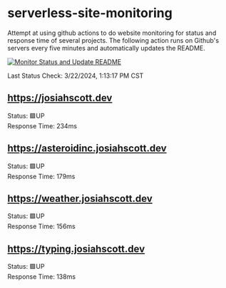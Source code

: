 # serverless-site-monitoring
Attempt at using github actions to do website monitoring for status and response time of several projects. The following action runs on Github's servers every five minutes and automatically updates the README.  

[![Monitor Status and Update README](https://github.com/JosiahSco/serverless-site-monitoring/actions/workflows/monitor.yaml/badge.svg)](https://github.com/JosiahSco/serverless-site-monitoring/actions/workflows/monitor.yaml)

Last Status Check: 3/22/2024, 1:13:17 PM CST

## https://josiahscott.dev
Status: 🟩UP  
Response Time: 234ms

## https://asteroidinc.josiahscott.dev
Status: 🟩UP  
Response Time: 179ms

## https://weather.josiahscott.dev
Status: 🟩UP  
Response Time: 156ms

## https://typing.josiahscott.dev
Status: 🟩UP  
Response Time: 138ms

